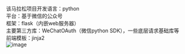 该马拉松项目开发语言：python</br>
平台：基于微信的公众号</br>
框架：flask（内嵌web服务器）</br>
主要第三方库：WeChatOAuth（微信python SDK），一些底层请求基础库等</br>
前端模板：jinja2</br>
![image](https://github.com/lyp799016287/marathon/tree/master/new/static/images/running)
